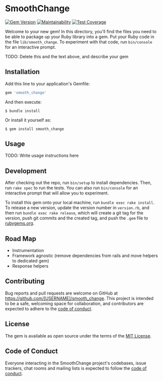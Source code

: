 # SmoothChange

[![Gem Version](https://badge.fury.io/rb/smooth_change.svg)](https://badge.fury.io/rb/smooth_change)
[![Maintainability](https://api.codeclimate.com/v1/badges/48a49429c6d98780a96e/maintainability)](https://codeclimate.com/github/Zooip/smooth_change/maintainability)
[![Test Coverage](https://api.codeclimate.com/v1/badges/48a49429c6d98780a96e/test_coverage)](https://codeclimate.com/github/Zooip/smooth_change/test_coverage)

Welcome to your new gem! In this directory, you'll find the files you need to be able to package up your Ruby library into a gem. Put your Ruby code in the file `lib/smooth_change`. To experiment with that code, run `bin/console` for an interactive prompt.

TODO: Delete this and the text above, and describe your gem

## Installation

Add this line to your application's Gemfile:

```ruby
gem 'smooth_change'
```

And then execute:

    $ bundle install

Or install it yourself as:

    $ gem install smooth_change

## Usage

TODO: Write usage instructions here

## Development

After checking out the repo, run `bin/setup` to install dependencies. Then, run `rake spec` to run the tests. You can also run `bin/console` for an interactive prompt that will allow you to experiment.

To install this gem onto your local machine, run `bundle exec rake install`. To release a new version, update the version number in `version.rb`, and then run `bundle exec rake release`, which will create a git tag for the version, push git commits and the created tag, and push the `.gem` file to [rubygems.org](https://rubygems.org).

## Road Map
* Instrumentation
* Framework agnostic (remove dependencies from rails and move helpers to dedicated gem)
* Response helpers


## Contributing

Bug reports and pull requests are welcome on GitHub at https://github.com/[USERNAME]/smooth_change. This project is intended to be a safe, welcoming space for collaboration, and contributors are expected to adhere to the [code of conduct](https://github.com/[USERNAME]/smooth_change/blob/master/CODE_OF_CONDUCT.md).

## License

The gem is available as open source under the terms of the [MIT License](https://opensource.org/licenses/MIT).

## Code of Conduct

Everyone interacting in the SmoothChange project's codebases, issue trackers, chat rooms and mailing lists is expected to follow the [code of conduct](https://github.com/[USERNAME]/smooth_change/blob/master/CODE_OF_CONDUCT.md).
